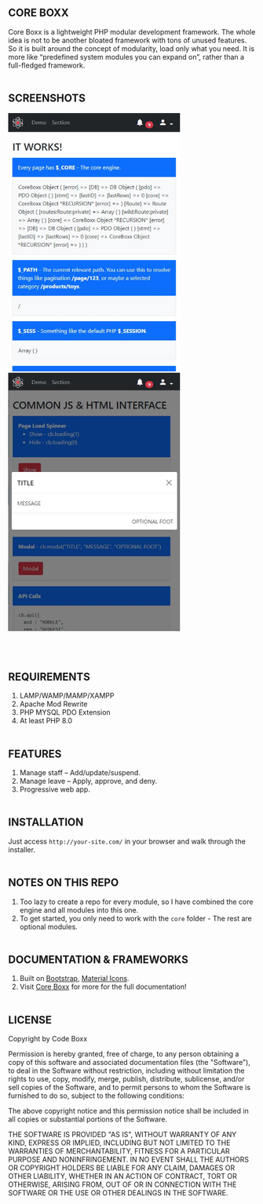 ## CORE BOXX
Core Boxx is a lightweight PHP modular development framework. The whole idea is not to be another bloated framework with tons of unused features. So it is built around the concept of modularity, load only what you need. It is more like “predefined system modules you can expand on”, rather than a full-fledged framework.
<br><br>

## SCREENSHOTS
<p float="left">
  <img width="350" style="inline-block" src="https://github.com/code-boxx/Core-Boxx/blob/main/core/assets/illus-coreboxx-ss-1.jpg">
  <img width="350" style="inline-block" src="https://github.com/code-boxx/Core-Boxx/blob/main/core/assets/illus-coreboxx-ss-2.jpg">
</p>
<br><br>

## REQUIREMENTS
1) LAMP/WAMP/MAMP/XAMPP
2) Apache Mod Rewrite
3) PHP MYSQL PDO Extension
4) At least PHP 8.0
<br><br>

## FEATURES
1) Manage staff – Add/update/suspend.
2) Manage leave – Apply, approve, and deny.
3) Progressive web app.
<br><br>

## INSTALLATION
Just access `http://your-site.com/` in your browser and walk through the installer.
<br><br>

## NOTES ON THIS REPO
1) Too lazy to create a repo for every module, so I have combined the core engine and all modules into this one.
2) To get started, you only need to work with the `core` folder - The rest are optional modules.
<br><br>

## DOCUMENTATION & FRAMEWORKS
1) Built on [Bootstrap](https://getbootstrap.com/), [Material Icons](https://fonts.google.com/icons).
2) Visit [Core Boxx](https://code-boxx.com/core-boxx-php-rapid-development-framework/) for more for the full documentation!
<br><br>

## LICENSE
Copyright by Code Boxx

Permission is hereby granted, free of charge, to any person obtaining a copy
of this software and associated documentation files (the "Software"), to deal
in the Software without restriction, including without limitation the rights
to use, copy, modify, merge, publish, distribute, sublicense, and/or sell
copies of the Software, and to permit persons to whom the Software is
furnished to do so, subject to the following conditions:

The above copyright notice and this permission notice shall be included in all
copies or substantial portions of the Software.

THE SOFTWARE IS PROVIDED "AS IS", WITHOUT WARRANTY OF ANY KIND, EXPRESS OR
IMPLIED, INCLUDING BUT NOT LIMITED TO THE WARRANTIES OF MERCHANTABILITY,
FITNESS FOR A PARTICULAR PURPOSE AND NONINFRINGEMENT. IN NO EVENT SHALL THE
AUTHORS OR COPYRIGHT HOLDERS BE LIABLE FOR ANY CLAIM, DAMAGES OR OTHER
LIABILITY, WHETHER IN AN ACTION OF CONTRACT, TORT OR OTHERWISE, ARISING FROM,
OUT OF OR IN CONNECTION WITH THE SOFTWARE OR THE USE OR OTHER DEALINGS IN THE
SOFTWARE.